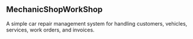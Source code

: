 
## MechanicShopWorkShop
A simple car repair management system for handling customers, vehicles, services, work orders, and invoices.
